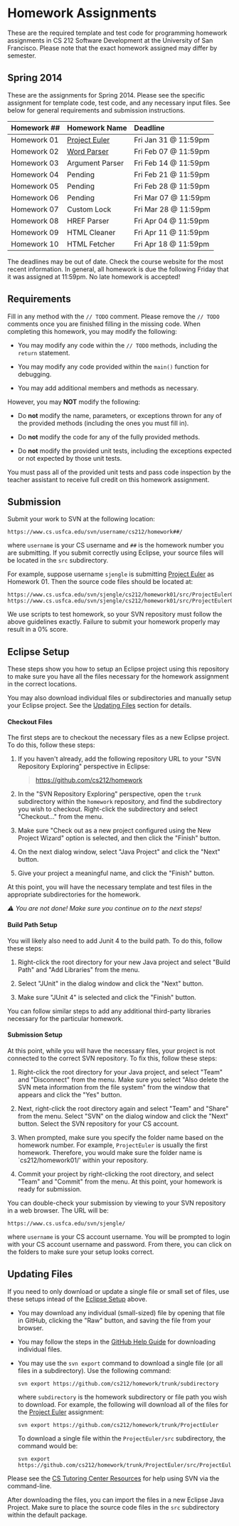 Homework Assignments
=================================================

These are the required template and test code for programming homework assignments in CS 212 Software Development at the University of San Francisco. Please note that the exact homework assigned may differ by semester.

## Spring 2014 ##

These are the assignments for Spring 2014. Please see the specific assignment for template code, test code, and any necessary input files. See below for general requirements and submission instructions.

| Homework ## | Homework Name                   | Deadline             |
|-------------|---------------------------------|:---------------------|
| Homework 01 | [Project Euler](ProjectEuler/)  | Fri Jan 31 @ 11:59pm |
| Homework 02 | [Word Parser](WordParser/)      | Fri Feb 07 @ 11:59pm |
| Homework 03 | Argument Parser                 | Fri Feb 14 @ 11:59pm |
| Homework 04 | Pending                         | Fri Feb 21 @ 11:59pm |
| Homework 05 | Pending                         | Fri Feb 28 @ 11:59pm |
| Homework 06 | Pending                         | Fri Mar 07 @ 11:59pm |
| Homework 07 | Custom Lock                     | Fri Mar 28 @ 11:59pm |
| Homework 08 | HREF Parser                     | Fri Apr 04 @ 11:59pm |
| Homework 09 | HTML Cleaner                    | Fri Apr 11 @ 11:59pm |
| Homework 10 | HTML Fetcher                    | Fri Apr 18 @ 11:59pm |

The deadlines may be out of date. Check the course website for the most recent information. In general, all homework is due the following Friday that it was assigned at 11:59pm. No late homework is accepted!

## Requirements ##

Fill in any method with the `// TODO` comment. Please remove the `// TODO` comments once you are finished filling in the missing code. When completing this homework, you may modify the following:

- You may modify any code within the `// TODO` methods, including the `return` statement.

- You may modify any code provided within the `main()` function for debugging.

- You may add additional members and methods as necessary.

However, you may **NOT** modify the following:

- Do **not** modify the name, parameters, or exceptions thrown for any of the provided methods (including the ones you must fill in).

- Do **not** modify the code for any of the fully provided methods.

- Do **not** modify the provided unit tests, including the exceptions expected or not expected by those unit tests.

You must pass all of the provided unit tests and pass code inspection by the teacher assistant to receive full credit on this homework assignment.


## Submission ##

Submit your work to SVN at the following location:

```
https://www.cs.usfca.edu/svn/username/cs212/homework##/
```

where `username` is your CS username and `##` is the homework number you are submitting. If you submit correctly using Eclipse, your source files will be located in the `src` subdirectory.

For example, suppose username `sjengle` is submitting [Project Euler](ProjectEuler/) as Homework 01. Then the source code files should be located at:

```
https://www.cs.usfca.edu/svn/sjengle/cs212/homework01/src/ProjectEuler06.java
https://www.cs.usfca.edu/svn/sjengle/cs212/homework01/src/ProjectEuler06Test.java
```

We use scripts to test homework, so your SVN repository must follow the above guidelines exactly. Failure to submit your homework properly may result in a 0% score.

## Eclipse Setup ##

These steps show you how to setup an Eclipse project using this repository to make sure you have all the files necessary for the homework assignment in the correct locations.

You may also download individual files or subdirectories and manually setup your Eclipse project. See the [Updating Files](#updating-files) section for details.

#### Checkout Files ####

The first steps are to checkout the necessary files as a new Eclipse project. To do this, follow these steps:

1.  If you haven't already, add the following repository URL to your "SVN Repository Exploring" perspective in Eclipse:

    > https://github.com/cs212/homework

2.  In the "SVN Repository Exploring" perspective, open the `trunk` subdirectory within the `homework` repository, and find the subdirectory you wish to checkout. Right-click the subdirectory and select "Checkout..." from the menu.

3.  Make sure "Check out as a new project configured using the New Project Wizard" option is selected, and then click the "Finish" button.

4.  On the next dialog window, select "Java Project" and click the "Next" button.

5.  Give your project a meaningful name, and click the "Finish" button.

At this point, you will have the necessary template and test files in the appropriate subdirectories for the homework.

*:warning: You are not done! Make sure you continue on to the next steps!*

#### Build Path Setup ####

You will likely also need to add Junit 4 to the build path. To do this, follow these steps:

1.   Right-click the root directory for your new Java project and select "Build Path" and "Add Libraries" from the menu.

2.  Select "JUnit" in the dialog window and click the "Next" button.

3.  Make sure "JUnit 4" is selected and click the "Finish" button.

You can follow similar steps to add any additional third-party libraries necessary for the particular homework.

#### Submission Setup ####

At this point, while you will have the necessary files, your project is not connected to the correct SVN repository. To fix this, follow these steps:

1.  Right-click the root directory for your Java project, and select "Team" and "Disconnect" from the menu. Make sure you select "Also delete the SVN meta information from the file system" from the window that appears and click the "Yes" button.

3.  Next, right-click the root directory again and select "Team" and "Share" from the menu. Select "SVN" on the dialog window and click the "Next" button. Select the SVN repository for your CS account.

5.  When prompted, make sure you specify the folder name based on the homework number. For example, `ProjectEuler` is usually the first homework. Therefore, you would make sure the folder name is `cs212/homework01/' within your repository.

6. Commit your project by right-clicking the root directory, and select "Team" and "Commit" from the menu. At this point, your homework is ready for submission.

You can double-check your submission by viewing to your SVN repository in a web browser. The URL will be:

```
https://www.cs.usfca.edu/svn/sjengle/
```

where `username` is your CS account username. You will be prompted to login with your CS account username and password. From there, you can click on the folders to make sure your setup looks correct.

## Updating Files ##

If you need to only download or update a single file or small set of files, use these setups intead of the [Eclipse Setup](#eclipse-setup) above.

- You may download any individual (small-sized) file by opening that file in GitHub, clicking the "Raw" button, and saving the file from your browser.

- You may follow the steps in the [GitHub Help Guide](https://help.github.com/articles/downloading-files-from-the-command-line) for downloading individual files.

- You may use the `svn export` command to download a single file (or all files in a subdirectory). Use the following command:

    ```
    svn export https://github.com/cs212/homework/trunk/subdirectory
    ```

    where `subdirectory` is the homework subdirectory or file path you wish to download. For example, the following will download all of the files for the [Project Euler](ProjectEuler/) assignment:

    ```
    svn export https://github.com/cs212/homework/trunk/ProjectEuler
    ```

    To download a single file within the `ProjectEuler/src` subdirectory, the command would be:

    ```
    svn export https://github.com/cs212/homework/trunk/ProjectEuler/src/ProjectEuler06.java
    ```

Please see the [CS Tutoring Center Resources](http://tutoringcenter.cs.usfca.edu/resources/) for help using SVN via the command-line.

After downloading the files, you can import the files in a new Eclipse Java Project. Make sure to place the source code files in the `src` subdirectory within the default package.

